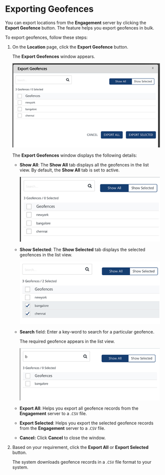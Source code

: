                           


Exporting Geofences
===================

You can export locations from the **Engagement** server by clicking the **Export Geofence** button. The feature helps you export geofences in bulk.

To export geofences, follow these steps:

1.  On the **Location** page, click the **Export Geofence** button.
    
    The **Export Geofences** window appears.
    
    ![](../Resources/Images/Engagement/Location/exportgeofw_587x542.png)
    
    The **Export Geofences** window displays the following details:
    
    *   **Show All**: The **Show All** tab displays all the geofences in the list view. By default, the **Show All** tab is set to active.
        
        ![](../Resources/Images/Engagement/Location/ewsall_554x178.png)
        
    *   **Show Selected**: The **Show Selected** tab displays the selected geofences in the list view.
        
        ![](../Resources/Images/Engagement/Location/ewssel_555x149.png)
        
    *   **Search** field: Enter a key-word to search for a particular geofence.
        
        The required geofence appears in the list view.
        
        ![](../Resources/Images/Engagement/Location/expgseare_554x120.png)
        
    *   **Export All**: Helps you export all geofence records from the **Engagement** server to a .`CSV` file.
    *   **Export Selected**: Helps you export the selected geofence records from the **Engagement** server to a .`CSV` file.
    *   **Cancel:** Click **Cancel** to close the window.
2.  Based on your requirement, click the **Export All** or **Export Selected** button.
    
    The system downloads geofence records in a .`CSV` file format to your system.
